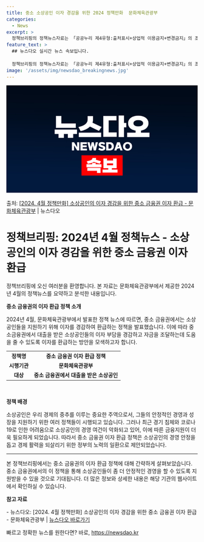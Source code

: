 ```yaml
---
title: 중소 소상공인 이자 경감을 위한 2024 정책만화  문화체육관광부
categories:
  - News
excerpt: >
  정책브리핑의 정책뉴스자료는 「공공누리 제4유형:출처표시+상업적 이용금지+변경금지」의 조건에 따라 자유롭게 이…
feature_text: >
  ## 뉴스다오 실시간 뉴스 속보입니다.

  정책브리핑의 정책뉴스자료는 「공공누리 제4유형:출처표시+상업적 이용금지+변경금지」의 조건에 따라 자유롭게 이…
image: '/assets/img/newsdao_breakingnews.jpg'
---
```


![뉴스다오 속보](/assets/img/newsdao_breakingnews.jpg)

<p>출처: <a href="https://newsdao.kr/3482" rel="dofollow">[2024. 4월 정책만화] 소상공인의 이자 경감을 위한 중소 금융권 이자 환급 - 문화체육관광부</a> | 뉴스다오</p>

<h1>정책브리핑: 2024년 4월 정책뉴스 - 소상공인의 이자 경감을 위한 중소 금융권 이자 환급</h1>

정책브리핑에 오신 여러분을 환영합니다. 본 자료는 문화체육관광부에서 제공한 2024년 4월의 정책뉴스를 요약하고 분석한 내용입니다. 

<p data-ke-size="size16"><b>중소 금융권의 이자 환급 정책 소개</b></p>

2024년 4월, 문화체육관광부에서 발표한 정책 뉴스에 따르면, 중소 금융권에서는 소상공인들을 지원하기 위해 이자를 경감하여 환급하는 정책을 발표했습니다. 이에 따라 중소금융권에서 대출을 받은 소상공인들의 이자 부담을 경감하고 자금을 조달하는데 도움을 줄 수 있도록 이자를 환급하는 방안을 모색하고자 합니다.

<table>
	<tr>
		<td style="text-align: center; height: 17px;"><b>정책명</b></td>
		<td style="text-align: center; height: 17px;"><b>중소 금융권 이자 환급 정책</b></td>
	</tr>
	<tr>
		<td style="text-align: center; height: 17px;"><b>시행기관</b></td>
		<td style="text-align: center; height: 17px;"><b>문화체육관광부</b></td>
	</tr>
	<tr>
		<td style="text-align: center; height: 17px;"><b>대상</b></td>
		<td style="text-align: center; height: 17px;"><b>중소 금융권에서 대출을 받은 소상공인</b></td>
	</tr>
</table>

<p data-ke-size="size16">&nbsp;</p>

<p data-ke-size="size16"><b>정책 배경</b></p>

소상공인은 우리 경제의 중추를 이루는 중요한 주역으로서, 그들의 안정적인 경영과 성장을 지원하기 위한 여러 정책들이 시행되고 있습니다. 그러나 최근 경기 침체와 코로나19로 인한 어려움으로 소상공인의 경영 여건이 악화되고 있어, 이에 따른 금융지원이 더욱 필요하게 되었습니다. 따라서 중소 금융권 이자 환급 정책은 소상공인의 경영 안정을 돕고 경제 활력을 되살리기 위한 정부의 노력의 일환으로 제안되었습니다.

<hr>

본 정책브리핑에서는 중소 금융권의 이자 환급 정책에 대해 간략하게 살펴보았습니다. 중소 금융권에서의 이 정책을 통해 소상공인들이 좀 더 안정적인 경영을 할 수 있도록 지원받을 수 있을 것으로 기대됩니다. 더 많은 정보와 상세한 내용은 해당 기관의 웹사이트에서 확인하실 수 있습니다.

<p data-ke-size="size16"><b>참고 자료</b></p>
- 뉴스다오: [2024. 4월 정책만화] 소상공인의 이자 경감을 위한 중소 금융권 이자 환급 - 문화체육관광부 | <a href="https://newsdao.kr/3482">뉴스다오 바로가기</a> 

빠르고 정확한 뉴스를 원한다면? 바로, <a href="https://newsdao.kr" rel="dofollow">https://newsdao.kr</a>


